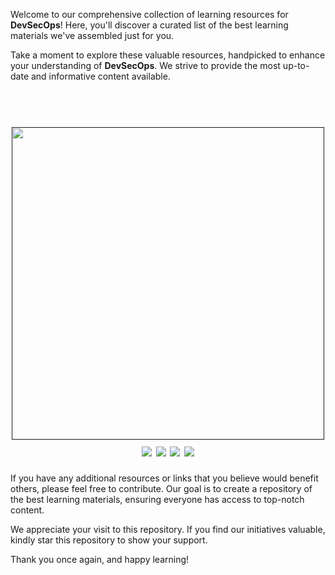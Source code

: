Welcome to our comprehensive collection of learning resources for **DevSecOps**! Here, you'll discover a curated list of the best learning materials we've assembled just for you.

Take a moment to explore these valuable resources, handpicked to enhance your understanding of **DevSecOps**. We strive to provide the most up-to-date and informative content available.

<h1 align="center">
  <br>
  <a href=""><img src="https://user-images.githubusercontent.com/13212227/99404580-2374f000-292f-11eb-9348-284f24cca88c.png" alt="" width="500px;"></a>
  <br>
  <img src="https://img.shields.io/badge/PRs-welcome-blue">
  <img src="https://img.shields.io/github/last-commit/nomadicmehul/DevSecOps">
  <a href="https://twitter.com/intent/follow?screen_name=nomadicmehul"><img src="https://img.shields.io/twitter/follow/nomadicmehul?style=flat&logo=twitter"></a>
  <a href="https://github.com/nomadicmehul"><img src="https://img.shields.io/github/stars/nomadicmehul?style=flat&logo=github"></a>
</h1>

If you have any additional resources or links that you believe would benefit others, please feel free to contribute. Our goal is to create a repository of the best learning materials, ensuring everyone has access to top-notch content.

We appreciate your visit to this repository. If you find our initiatives valuable, kindly star this repository to show your support.

Thank you once again, and happy learning!
 